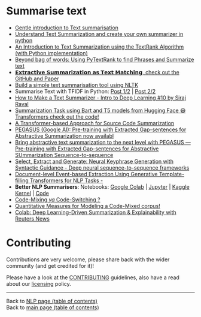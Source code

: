 # Summarise text

- [Gentle introduction to Text summarisation](https://www.linkedin.com/posts/ajitjaokar_a-gentle-introduction-to-text-summarization-activity-6620354936465092608-M2bI)
- [Understand Text Summarization and create your own summarizer in python](https://towardsdatascience.com/understand-text-summarization-and-create-your-own-summarizer-in-python-b26a9f09fc70)
- [An Introduction to Text Summarization using the TextRank Algorithm (with Python implementation)](https://www.analyticsvidhya.com/blog/2018/11/introduction-text-summarization-textrank-python/)
- [Beyond bag of words: Using PyTextRank to find Phrases and Summarize text](https://medium.com/@aneesha/beyond-bag-of-words-using-pytextrank-to-find-phrases-and-summarize-text-f736fa3773c5)
- [𝗘𝘅𝘁𝗿𝗮𝗰𝘁𝗶𝘃𝗲 𝗦𝘂𝗺𝗺𝗮𝗿𝗶𝘇𝗮𝘁𝗶𝗼𝗻 𝗮𝘀 𝗧𝗲𝘅𝘁 𝗠𝗮𝘁𝗰𝗵𝗶𝗻𝗴, check out the GitHub and Paper](https://www.linkedin.com/posts/philipvollet_nlp-nlproc-deeplearning-activity-6658954592727908352-417j)
- [Build a simple text summarisation tool using NLTK](https://medium.com/@wilamelima/build-a-simple-text-summarisation-tool-using-nltk-ff0984fedb4f)
- Summarise Text with TFIDF in Python: [Post 1/2](https://towardsdatascience.com/tfidf-for-piece-of-text-in-python-43feccaa74f8) | [Post 2/2](https://medium.com/@shivangisareen/summarise-text-with-tfidf-in-python-bc7ca10d3284)
- [How to Make a Text Summarizer - Intro to Deep Learning #10 by Siraj Raval](https://www.youtube.com/watch?v=ogrJaOIuBx4)
- [Summarization Task using Bart and T5 models from Hugging Face 😷 Transformers check out the code! ](https://www.linkedin.com/posts/philipvollet_nlp-deeplearning-machinelearning-activity-6650990213931769856-Hp1m)
- [A Transformer-based Approach for Source Code Summarization](https://www.linkedin.com/posts/philipvollet_nlp-machinelearning-deeplearning-activity-6663306539186565120-KVi7)
- [PEGASUS (Google AI): Pre-training with Extracted Gap-sentences for Abstractive Summarization now availabl](https://www.linkedin.com/posts/philipvollet_opensource-artificialintelligence-deeplearning-activity-6703690764825821184-aklm)
- [Bring abstractive text summarization to the next level with PEGASUS — Pre-training with Extracted Gap-sentences for Abstractive SUmmarization Sequence-to-sequence](https://www.linkedin.com/posts/nlp-zurich_nlproc-naturallanguageprocessing-textsummarization-activity-6677537748833841152-EwHb)
- [Select, Extract and Generate: Neural Keyphrase Generation with Syntactic Guidance - Deep neural sequence-to-sequence frameworks](https://www.linkedin.com/posts/philipvollet_nlp-machinelearning-activity-6697041747702353920-Y5Yw)
- [Document-level Event-based Extraction Using Generative Template-filling Transformers for NLP Tasks -](https://www.linkedin.com/posts/philipvollet_nlp-machinelearning-datascience-activity-6703563745299443712-F_1m)
- **Better NLP Summarisers**: Notebooks: [Google Colab](https://github.com/neomatrix369/awesome-ai-ml-dl/blob/master/examples/better-nlp/notebooks/google-colab/better_nlp_summarisers.ipynb) | [Jupyter](https://github.com/neomatrix369/awesome-ai-ml-dl/blob/master/examples/better-nlp/notebooks/jupyter/better_nlp_summarisers.ipynb) | [Kaggle Kernel](https://www.kaggle.com/neomatrix369/better-nlp-summarisers-notebook) | [Code](https://github.com/neomatrix369/awesome-ai-ml-dl/tree/master/examples/better-nlp/library/org/neomatrix369)
- [Code-Mixing _ya_ Code-Switching ?](code-mixing.md)
- [Quantitative Measures for Modeling a Code-Mixed corpus!](measures.md)
- [Colab: Deep Learning-Driven Summarization & Explainability with Reuters News](https://colab.research.google.com/drive/1edmnmznR97l9g3dFtA3wFew218---LNk?usp=sharing#scrollTo=Pc9gqNQ_tjtZ)

# Contributing

Contributions are very welcome, please share back with the wider community (and get credited for it)!

Please have a look at the [CONTRIBUTING](../CONTRIBUTING.md) guidelines, also have a read about our [licensing](../LICENSE.md) policy.

---

Back to [NLP page (table of contents)](README.md)</br>
Back to [main page (table of contents)](../README.md)
